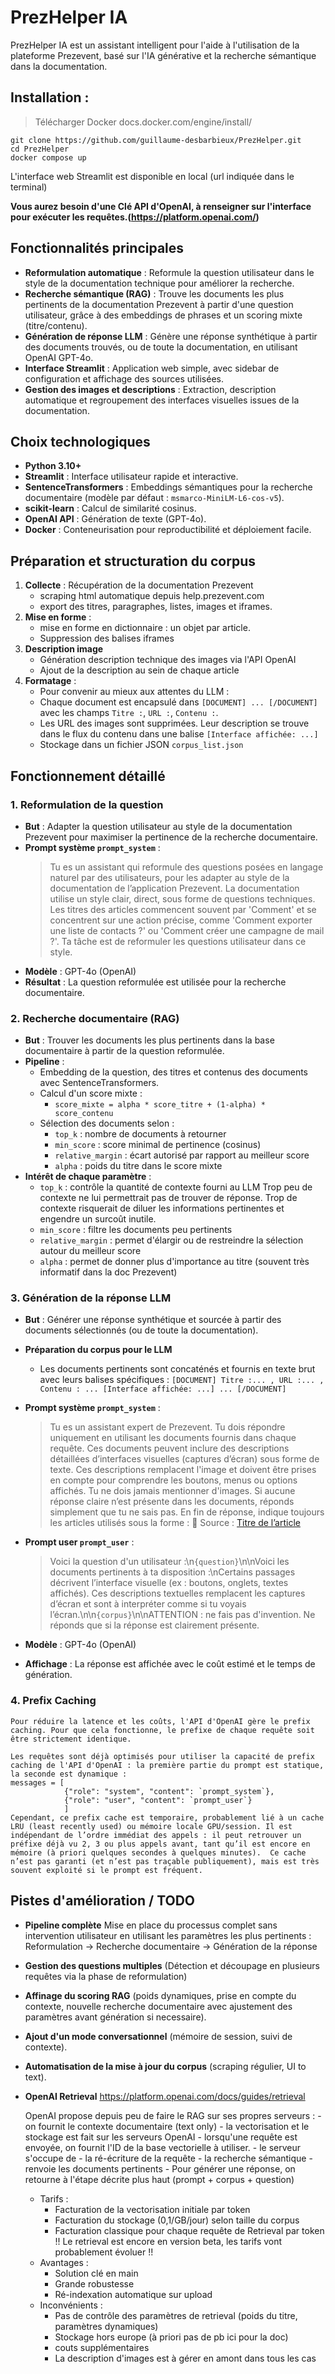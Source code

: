 # PrezHelper IA

PrezHelper IA est un assistant intelligent pour l'aide à l'utilisation de la plateforme Prezevent, basé sur l'IA générative et la recherche sémantique dans la documentation.

## Installation :
> Télécharger Docker
docs.docker.com/engine/install/
```
git clone https://github.com/guillaume-desbarbieux/PrezHelper.git
cd PrezHelper
docker compose up
```
L'interface web Streamlit est disponible en local
(url indiquée dans le terminal)

**Vous aurez besoin d'une Clé API d'OpenAI, à renseigner sur l'interface pour exécuter les requêtes.(https://platform.openai.com/)**

## Fonctionnalités principales

- **Reformulation automatique** : Reformule la question utilisateur dans le style de la documentation technique pour améliorer la recherche.
- **Recherche sémantique (RAG)** : Trouve les documents les plus pertinents de la documentation Prezevent à partir d'une question utilisateur, grâce à des embeddings de phrases et un scoring mixte (titre/contenu).
- **Génération de réponse LLM** : Génère une réponse synthétique à partir des documents trouvés, ou de toute la documentation, en utilisant OpenAI GPT-4o.
- **Interface Streamlit** : Application web simple, avec sidebar de configuration et affichage des sources utilisées.
- **Gestion des images et descriptions** : Extraction, description automatique et regroupement des interfaces visuelles issues de la documentation.


## Choix technologiques

- **Python 3.10+**
- **Streamlit** : Interface utilisateur rapide et interactive.
- **SentenceTransformers** : Embeddings sémantiques pour la recherche documentaire (modèle par défaut : `msmarco-MiniLM-L6-cos-v5`).
- **scikit-learn** : Calcul de similarité cosinus.
- **OpenAI API** : Génération de texte (GPT-4o).
- **Docker** : Conteneurisation pour reproductibilité et déploiement facile.

## Préparation et structuration du corpus

1. **Collecte** : Récupération de la documentation Prezevent
    - scraping html automatique depuis help.prezevent.com
    - export des titres, paragraphes, listes, images et iframes.
2. **Mise en forme** :
    - mise en forme en dictionnaire : un objet par article.
    - Suppression des balises iframes
3. **Description image**
    - Génération description technique des images via l'API OpenAI
    - Ajout de la description au sein de chaque article
4. **Formatage** :
    - Pour convenir au mieux aux attentes du LLM :
    - Chaque document est encapsulé dans `[DOCUMENT] ... [/DOCUMENT]` avec les champs `Titre :`, `URL :`, `Contenu :`.
    - Les URL des images sont supprimées. Leur description se trouve dans le flux du contenu dans une balise `[Interface affichée: ...]`
   - Stockage dans un fichier JSON `corpus_list.json`

## Fonctionnement détaillé

### 1. Reformulation de la question

- **But** : Adapter la question utilisateur au style de la documentation Prezevent pour maximiser la pertinence de la recherche documentaire.
- **Prompt système `prompt_system`** :
  > Tu es un assistant qui reformule des questions posées en langage naturel par des utilisateurs, pour les adapter au style de la documentation de l’application Prezevent. La documentation utilise un style clair, direct, sous forme de questions techniques. Les titres des articles commencent souvent par 'Comment' et se concentrent sur une action précise, comme 'Comment exporter une liste de contacts ?' ou 'Comment créer une campagne de mail ?'. Ta tâche est de reformuler les questions utilisateur dans ce style.
- **Modèle** : GPT-4o (OpenAI)
- **Résultat** : La question reformulée est utilisée pour la recherche documentaire.

### 2. Recherche documentaire (RAG)

- **But** : Trouver les documents les plus pertinents dans la base documentaire à partir de la question reformulée.
- **Pipeline** :
  - Embedding de la question, des titres et contenus des documents avec SentenceTransformers.
  - Calcul d'un score mixte :
    - `score_mixte = alpha * score_titre + (1-alpha) * score_contenu`
  - Sélection des documents selon :
    - `top_k` : nombre de documents à retourner
    - `min_score` : score minimal de pertinence (cosinus)
    - `relative_margin` : écart autorisé par rapport au meilleur score
    - `alpha` : poids du titre dans le score mixte
- **Intérêt de chaque paramètre** :
  - `top_k` : contrôle la quantité de contexte fourni au LLM
    Trop peu de contexte ne lui permettrait pas de trouver de réponse.
    Trop de contexte risquerait de diluer les informations pertinentes et engendre un surcoût inutile.
  - `min_score` : filtre les documents peu pertinents
  - `relative_margin` : permet d'élargir ou de restreindre la sélection autour du meilleur score
  - `alpha` : permet de donner plus d'importance au titre (souvent très informatif dans la doc Prezevent)

### 3. Génération de la réponse LLM

- **But** : Générer une réponse synthétique et sourcée à partir des documents sélectionnés (ou de toute la documentation).
- **Préparation du corpus pour le LLM**
    - Les documents pertinents sont concaténés et fournis en texte brut avec leurs balises spécifiques :
    `[DOCUMENT] Titre :... , URL :... , Contenu : ... [Interface affichée: ...] ... [/DOCUMENT]`

- **Prompt système `prompt_system`** :
  > Tu es un assistant expert de Prezevent. Tu dois répondre uniquement en utilisant les documents fournis dans chaque requête. Ces documents peuvent inclure des descriptions détaillées d’interfaces visuelles (captures d’écran) sous forme de texte. Ces descriptions remplacent l'image et doivent être prises en compte pour comprendre les boutons, menus ou options affichés. Tu ne dois jamais mentionner d'images. Si aucune réponse claire n’est présente dans les documents, réponds simplement que tu ne sais pas. En fin de réponse, indique toujours les articles utilisés sous la forme : 📄 Source : [Titre de l’article](URL)

- **Prompt user `prompt_user`** :
  > Voici la question d'un utilisateur :\n`{question}`\n\nVoici les documents pertinents à ta disposition :\nCertains passages décrivent l’interface visuelle (ex : boutons, onglets, textes affichés). Ces descriptions textuelles remplacent les captures d’écran et sont à interpréter comme si tu voyais l’écran.\n\n`{corpus}`\n\nATTENTION : ne fais pas d'invention. Ne réponds que si la réponse est clairement présente.

- **Modèle** : GPT-4o (OpenAI)
- **Affichage** : La réponse est affichée avec le coût estimé et le temps de génération.

### 4. Prefix Caching ###

    Pour réduire la latence et les coûts, l'API d'OpenAI gère le prefix caching. Pour que cela fonctionne, le prefixe de chaque requête soit être strictement identique.
    
    Les requêtes sont déjà optimisés pour utiliser la capacité de prefix caching de l'API d'OpenAI : la première partie du prompt est statique, la seconde est dynamique :
    messages = [
                {"role": "system", "content": `prompt_system`},
                {"role": "user", "content": `prompt_user`}
                ]
    Cependant, ce prefix cache est temporaire, probablement lié à un cache LRU (least recently used) ou mémoire locale GPU/session. Il est indépendant de l’ordre immédiat des appels : il peut retrouver un préfixe déjà vu 2, 3 ou plus appels avant, tant qu’il est encore en mémoire (à priori quelques secondes à quelques minutes).  Ce cache n’est pas garanti (et n’est pas traçable publiquement), mais est très souvent exploité si le prompt est fréquent.

## Pistes d'amélioration / TODO

- **Pipeline complète** Mise en place du processus complet sans intervention utilisateur en utilisant les paramètres les plus pertinents :
    Reformulation   ->  Recherche documentaire  ->  Génération de la réponse
- **Gestion des questions multiples** (Détection et découpage en plusieurs requêtes via la phase de reformulation)
- **Affinage du scoring RAG** (poids dynamiques, prise en compte du contexte, nouvelle recherche documentaire avec ajustement des paramètres avant génération si necessaire).
- **Ajout d'un mode conversationnel** (mémoire de session, suivi de contexte).
- **Automatisation de la mise à jour du corpus** (scraping régulier, UI to text).
- **OpenAI Retrieval**
    https://platform.openai.com/docs/guides/retrieval

    OpenAI propose depuis peu de faire le RAG sur ses propres serveurs :
        - on fournit le contexte documentaire (text only)
        - la vectorisation et le stockage est fait sur les serveurs OpenAI
        - lorsqu'une requête est envoyée, on fournit l'ID de la base vectorielle à utiliser.
        - le serveur s'occupe de
            - la ré-écriture de la requête
            - la recherche sémantique
            - renvoie les documents pertinents
        - Pour générer une réponse, on retourne à l'étape décrite plus haut (prompt + corpus + question)
    - Tarifs :
        - Facturation de la vectorisation initiale par token
        - Facturation du stockage (0,1/GB/jour) selon taille du corpus
        - Facturation classique pour chaque requête de Retrieval par token
        !! Le retrieval est encore en version beta, les tarifs vont probablement évoluer !!
    - Avantages :
        - Solution clé en main
        - Grande robustesse
        - Ré-indexation automatique sur upload
    - Inconvénients :
        - Pas de contrôle des paramètres de retrieval (poids du titre, paramètres dynamiques)
        - Stockage hors europe (à priori pas de pb ici pour la doc)
        - couts supplémentaires
        - La description d'images est à gérer en amont dans tous les cas
